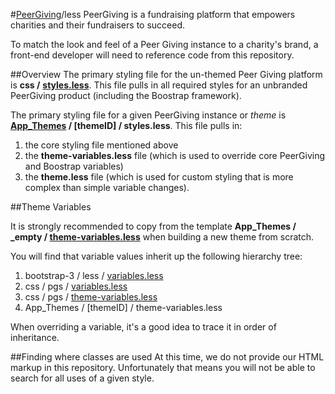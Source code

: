 #[PeerGiving](www.peergiving.com)/less
PeerGiving is a fundraising platform that empowers charities and their fundraisers to succeed. 

To match the look and feel of a Peer Giving instance to a charity's brand, a front-end developer will need to reference code from this repository.

##Overview
The primary styling file for the un-themed Peer Giving platform is **css /** [**styles.less**](https://github.com/PeerGiving/less/blob/master/css/styles.less). This file pulls in all required styles for an unbranded PeerGiving product (including the Boostrap framework).

The primary styling file for a given PeerGiving instance or *theme* is **[App_Themes](https://github.com/PeerGiving/less/tree/master/App_Themes) / [themeID] / styles.less**. This file pulls in:

1. the core styling file mentioned above
2. the **theme-variables.less** file (which is used to override core PeerGiving and Boostrap variables)
3. the **theme.less** file (which is used for custom styling that is more complex than simple variable changes).

##Theme Variables

It is strongly recommended to copy from the template **App_Themes / _empty / [theme-variables.less](https://github.com/PeerGiving/less/tree/master/App_Themes/_empty/theme-variables.less)** when building a new theme from scratch.

You will find that variable values inherit up the following hierarchy tree:

1. bootstrap-3 / less / [variables.less](https://github.com/PeerGiving/less/blob/master/bootstrap-3.1.1/less/variables.less)
2. css / pgs / [variables.less](https://github.com/PeerGiving/less/blob/master/css/pgs/variables.less)
3. css / pgs / [theme-variables.less](https://github.com/PeerGiving/less/blob/master/css/pgs/theme-variables.less)
4. App_Themes / [themeID] / theme-variables.less
 
When overriding a variable, it's a good idea to trace it in order of inheritance.

##Finding where classes are used
At this time, we do not provide our HTML markup in this repository. Unfortunately that means you will not be able to search for all uses of a given style. 
